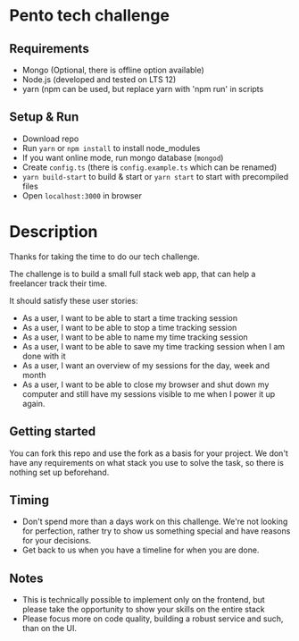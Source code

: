 # Pento tech challenge

## Requirements

- Mongo (Optional, there is offline option available)
- Node.js (developed and tested on LTS 12)
- yarn (npm can be used, but replace yarn with 'npm run' in scripts

## Setup & Run
- Download repo
- Run `yarn` or `npm install` to install node_modules
- If you want online mode, run mongo database (`mongod`)
- Create `config.ts` (there is `config.example.ts` which can be renamed)
- `yarn build-start` to build & start or `yarn start` to start with precompiled files
- Open `localhost:3000` in browser

# Description

Thanks for taking the time to do our tech challenge. 

The challenge is to build a small full stack web app, that can help a freelancer track their time.

It should satisfy these user stories:

- As a user, I want to be able to start a time tracking session
- As a user, I want to be able to stop a time tracking session
- As a user, I want to be able to name my time tracking session
- As a user, I want to be able to save my time tracking session when I am done with it
- As a user, I want an overview of my sessions for the day, week and month
- As a user, I want to be able to close my browser and shut down my computer and still have my sessions visible to me when I power it up again.

## Getting started

You can fork this repo and use the fork as a basis for your project. We don't have any requirements on what stack you use to solve the task, so there is nothing set up beforehand.

## Timing

- Don't spend more than a days work on this challenge. We're not looking for perfection, rather try to show us something special and have reasons for your decisions.
- Get back to us when you have a timeline for when you are done.

## Notes

 - This is technically possible to implement only on the frontend, but please take the opportunity to show your skills on the entire stack 
 - Please focus more on code quality, building a robust service and such, than on the UI.
